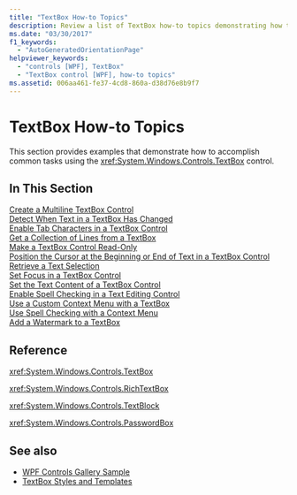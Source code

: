 ```yaml
---
title: "TextBox How-to Topics"
description: Review a list of TextBox how-to topics demonstrating how to accomplish common tasks using the TextBox control.
ms.date: "03/30/2017"
f1_keywords: 
  - "AutoGeneratedOrientationPage"
helpviewer_keywords: 
  - "controls [WPF], TextBox"
  - "TextBox control [WPF], how-to topics"
ms.assetid: 006aa461-fe37-4cd8-860a-d38d76e8b9f7
---
```

# TextBox How-to Topics

This section provides examples that demonstrate how to accomplish common tasks using the <xref:System.Windows.Controls.TextBox> control.  
  
## In This Section  

 [Create a Multiline TextBox Control](how-to-create-a-multiline-textbox-control.md)  
 [Detect When Text in a TextBox Has Changed](how-to-detect-when-text-in-a-textbox-has-changed.md)  
 [Enable Tab Characters in a TextBox Control](how-to-enable-tab-characters-in-a-textbox-control.md)  
 [Get a Collection of Lines from a TextBox](how-to-get-a-collection-of-lines-from-a-textbox.md)  
 [Make a TextBox Control Read-Only](how-to-make-a-textbox-control-read-only.md)  
 [Position the Cursor at the Beginning or End of Text in a TextBox Control](position-the-cursor-at-the-beginning-or-end-of-text.md)  
 [Retrieve a Text Selection](how-to-retrieve-a-text-selection.md)  
 [Set Focus in a TextBox Control](how-to-set-focus-in-a-textbox-control.md)  
 [Set the Text Content of a TextBox Control](how-to-set-the-text-content-of-a-textbox-control.md)  
 [Enable Spell Checking in a Text Editing Control](how-to-enable-spell-checking-in-a-text-editing-control.md)  
 [Use a Custom Context Menu with a TextBox](how-to-use-a-custom-context-menu-with-a-textbox.md)  
 [Use Spell Checking with a Context Menu](how-to-use-spell-checking-with-a-context-menu.md)  
 [Add a Watermark to a TextBox](how-to-add-a-watermark-to-a-textbox.md)  
  
## Reference  

 <xref:System.Windows.Controls.TextBox>  
  
 <xref:System.Windows.Controls.RichTextBox>  
  
 <xref:System.Windows.Controls.TextBlock>  
  
 <xref:System.Windows.Controls.PasswordBox>  
  
## See also

- [WPF Controls Gallery Sample](https://github.com/Microsoft/WPF-Samples/tree/master/Getting%20Started/ControlsAndLayout)
- [TextBox Styles and Templates](textbox-styles-and-templates.md)
